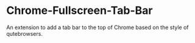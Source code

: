 # Chrome-Fullscreen-Tab-Bar
An extension to add a tab bar to the top of Chrome based on the style of qutebrowsers.
